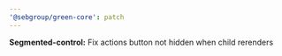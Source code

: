 ```yaml
---
'@sebgroup/green-core': patch
---
```


**Segmented-control:** Fix actions button not hidden when child rerenders
